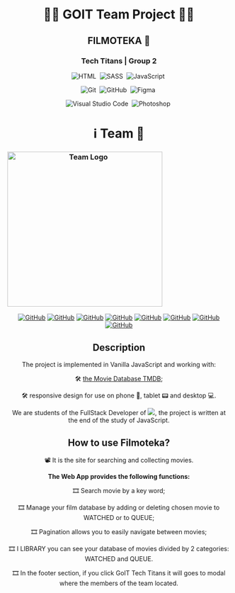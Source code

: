 <h1 align="center"> 👨‍💻 GOIT Team Project 👩‍💻 </h1>
<h2 align="center">  FILMOTEKA 🎥 </h2>
<h3 align="center">  Tech Titans | Group 2 </h3>



<span align="center">

![HTML](https://img.shields.io/badge/-HTML-05122A?style=flat&logo=HTML5)&nbsp;
![SASS](https://img.shields.io/badge/-SASS-05122A?style=flat&logo=SASS&logoColor=ff69b4)&nbsp;
![JavaScript](https://img.shields.io/badge/-JavaScript-05122A?style=flat&logo=javascript)&nbsp;

![Git](https://img.shields.io/badge/-Git-05122A?style=flat&logo=git)&nbsp;
![GitHub](https://img.shields.io/badge/-GitHub-05122A?style=flat&logo=github)&nbsp;
![Figma](https://img.shields.io/badge/-Figma-05122A?style=flat&logo=figma)&nbsp;

![Visual Studio Code](https://img.shields.io/badge/-Visual%20Studio%20Code-05122A?style=flat&logo=visual-studio-code&logoColor=007ACC)&nbsp;
![Photoshop](https://img.shields.io/badge/-Photoshop-05122A?style=flat&logo=photoshop)&nbsp;
</span>

<h1 align="center" > ℹ️ Team  🚀 </h1>
<h3 align="center"><img src="./src/images/tech-titans.jpg" alt="Team Logo" width="350px" height="350px" align="center" valign="middle" style="display: block;" ></h3>

   
<span align="center">

<a align="center" href="https://github.com/yhanz15">![GitHub](https://img.shields.io/badge/-Yhanz-05122A?style=flat&logo=github)</a>
<a align="center" href="https://github.com/aprilespiritu">![GitHub](https://img.shields.io/badge/-April-05122A?style=flat&logo=github)</a>
<a align="center" href="https://github.com/JuliusB-ui">![GitHub](https://img.shields.io/badge/-Julius-05122A?style=flat&logo=github)</a>
<a align="center" href="https://github.com/king-dato">![GitHub](https://img.shields.io/badge/-Martin-05122A?style=flat&logo=github)</a>
<a align="center" href="https://github.com/lukamatcha12">![GitHub](https://img.shields.io/badge/-Jansen-05122A?style=flat&logo=github)</a>
<a align="center" href="https://github.com/marichiiin">![GitHub](https://img.shields.io/badge/-MJ-05122A?style=flat&logo=github)</a>
<a align="center" href="https://github.com/romulopahuyo">![GitHub](https://img.shields.io/badge/-Romulo-05122A?style=flat&logo=github)</a>
<a align="center" href="https://github.com/jonsalazar09">![GitHub](https://img.shields.io/badge/-Jon-05122A?style=flat&logo=github)</a>

</span>

## Description

The project is implemented in Vanilla JavaScript and working with:

🛠 [the Movie Database TMDB](https://www.themoviedb.org/);

🛠 responsive design for use on phone 📱, tablet 📟 and desktop 💻.

We are students of the FullStack Developer of
[<img src="https://img.shields.io/badge/Go-IT-orange" />](https://goit.ua), the
project is written at the end of the study of JavaScript.

## How to use Filmoteka?

📽 It is the site for searching and collecting movies.

**The Web App provides the following functions:**

🎞 Search movie by a key word;

🎞 Manage your film database by adding or deleting chosen movie to WATCHED or to
QUEUE;

🎞 Pagination allows you to easily navigate between movies;

🎞 I LIBRARY you can see your database of movies divided by 2 categories:
WATCHED and QUEUE.

🎞 In the footer section, if you click GoIT Tech Titans it will goes to modal where the members of the team located.

